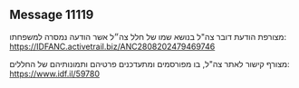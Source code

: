 ## Message 11119

מצורפת הודעת דובר צה"ל בנושא שמו של חלל צה״ל אשר הודעה נמסרה למשפחתו: https://IDFANC.activetrail.biz/ANC2808202479469746

מצורף קישור לאתר צה"ל, בו מפורסמים ומתעדכנים פרטיהם ותמונותיהם של החללים:
https://www.idf.il/59780


